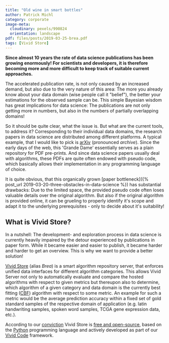 ```yaml
---
title: "Old wine in smart bottles"
author: Patrick Michl
category: corporate
image-meta:
  cloudinary: pexels/990824
  orientation: landscape
pdf: files/posts/2019-03-25-brea.pdf
tags: [Vivid Store]
---
```


**Since almost 10 years the rate of data science publications has been growing
enormously! For scientists and developers, it is therefore becoming more and
more difficult to keep track of suitable current approaches.**

<!--more-->

The accelerated publication rate, is not only caused by an increased demand, but
also due to the very nature of this area: The more you already know about your
data domain (wise people call it "belief"), the better your estimations for the
observed sample can be. This simple Bayesian wisdom has great implications for
data science: The publications are not only getting more in numbers, but also
in the numbers of partially overlapping domains!

So it should be quite clear, what the issue is. But what are the current tools,
to address it? Corresponding to their individual data domains, the research
papers in data science are distributed among different platforms. A typical
example, that I would like to pick is [arXiv](https://arxiv.org/) (pronounced
*archive*). Since the early days of the web, this 'Grande Dame' essentially
serves as a plain repository for PDF pre-prints. And since data science papers
usually deal with algorithms, these PDFs are quite often endowed with pseudo
code, which basically allows their implementation in any programming language of
choice.

It is quite obvious, that this organically grown [paper bottleneck]({% post_url
2019-03-20-three-obstacles-in-data-science %}) has substantial drawbacks: Due to
the limited space, the provided pseudo code often loses valuable details over
the original algorithm. But also if the original algorithm is provided online,
it can be grueling to properly identify it's scope and adapt it to the
underlying prerequisites - only to decide about it's suitability!

## What is Vivid Store?

In a nutshell: The development- and exploration process in data science is
currently heavily impaired by the detour experienced by publications in paper
form. While it became easier and easier to publish, it became harder and harder
to get an overview. This is why we want to provide a better solution!

[Vivid Store](/brea.html) (alias *Brea*) is a smart algorithm repository server,
that enforces unified data interfaces for different algorithm categories. This
allows Vivid Server not only to automatically evaluate and compare the hosted
algorithms with respect to given metrics but thereupon also to determine, which
algorithm of a given category and data domain is the currently best fitting
([CBF](/blog/tags#CBF)) algorithm with respect to some metric. An example for
such a metric would be the average prediction accuracy within a fixed set of
gold standard samples of the respective domain of application (e.g. latin
handwriting samples, spoken word samples, TCGA gene expression data, etc.).

According to our [conviction](/about#us) Vivid Store is [free and
open-source](https://en.wikipedia.org/wiki/Free_and_open-source_software), based
on the [Python](https://www.python.org/) programming language and actively
developed as part of our [Vivid Code](/vivid) framework.
